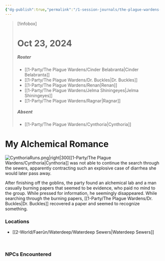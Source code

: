 ```yaml
---
{"dg-publish":true,"permalink":"/1-session-journals/the-plague-wardens-journal/session-02/","created":"2025-02-22T22:36:27.869-05:00","updated":"2025-03-13T19:52:20.861-04:00"}
---
```


>[!infobox]
># Oct 23, 2024
>##### Roster
>- [[1-Party/The Plague Wardens/Cinder Belabranta\|Cinder Belabranta]]
>- [[1-Party/The Plague Wardens/Dr. Buckles\|Dr. Buckles]]
>- [[1-Party/The Plague Wardens/Renan\|Renan]]
>- [[1-Party/The Plague Wardens/Jelma Shiningeyes\|Jelma Shiningeyes]]
>- [[1-Party/The Plague Wardens/Ragnar\|Ragnar]]
> ##### Absent
>- [[1-Party/The Plague Wardens/Cynthoria\|Cynthoria]]
# My Alchemical Romance



![CynthoriaRuns.png|right|300](/img/user/z_Assets/CynthoriaRuns.png)[[1-Party/The Plague Wardens/Cynthoria\|Cynthoria]] was not able to continue the search through the sewers, apparently contracting such an explosive case of diarrhea she would later pass away.

After finishing off the goblins, the party found an alchemical lab and a man casually burning papers that seemed to be evidence, who paid no mind to the group. While pressed for information, he seemingly disappeared. While searching through the burning papers, [[1-Party/The Plague Wardens/Dr. Buckles\|Dr. Buckles]] recovered a paper and seemed to recognize something.



### Locations

- [[2-World/Faerûn/Waterdeep/Waterdeep Sewers\|Waterdeep Sewers]]
<br>

### NPCs Encountered



